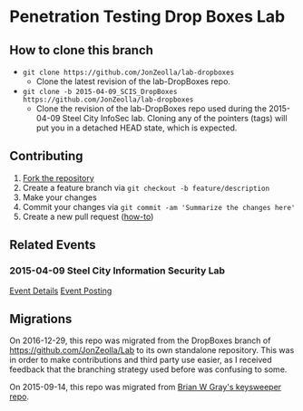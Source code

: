 # Penetration Testing Drop Boxes Lab

## How to clone this branch
* `git clone https://github.com/JonZeolla/lab-dropboxes`
  * Clone the latest revision of the lab-DropBoxes repo.
* `git clone -b 2015-04-09_SCIS_DropBoxes https://github.com/JonZeolla/lab-dropboxes`
  * Clone the revision of the lab-DropBoxes repo used during the 2015-04-09 Steel City InfoSec lab.  Cloning any of the pointers (tags) will put you in a detached HEAD state, which is expected.

## Contributing
1. [Fork the repository](https://github.com/jonzeolla/lab-dropboxes/fork)
1. Create a feature branch via `git checkout -b feature/description`
1. Make your changes
1. Commit your changes via `git commit -am 'Summarize the changes here'`
1. Create a new pull request ([how-to](https://help.github.com/articles/creating-a-pull-request/))

## Related Events
### 2015-04-09 Steel City Information Security Lab
[Event Details](http://www.meetup.com/Steel-City-InfoSec/messages/boards/thread/48872874/0/#127938640)
[Event Posting](http://www.meetup.com/Steel-City-InfoSec/events/219881505/)

## Migrations
On 2016-12-29, this repo was migrated from the DropBoxes branch of https://github.com/JonZeolla/Lab to its own standalone repository.  This was in order to make contributions and third party use easier, as I received feedback that the branching strategy used before was confusing to some.

On 2015-09-14, this repo was migrated from [Brian W Gray's keysweeper repo](https://github.com/BrianWGray/keysweeper).
